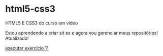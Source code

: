 # html5-css3
 HTML5 E CSS3 do curso em vídeo

 Estou aprendendo a criar sit  es e agora vou gerenciar meus repositórios! 
 Atualizado!

<a href="https://danifaleta.github.io/html5-css3/módulo2/index11.html"> executar exercício 11<a>
